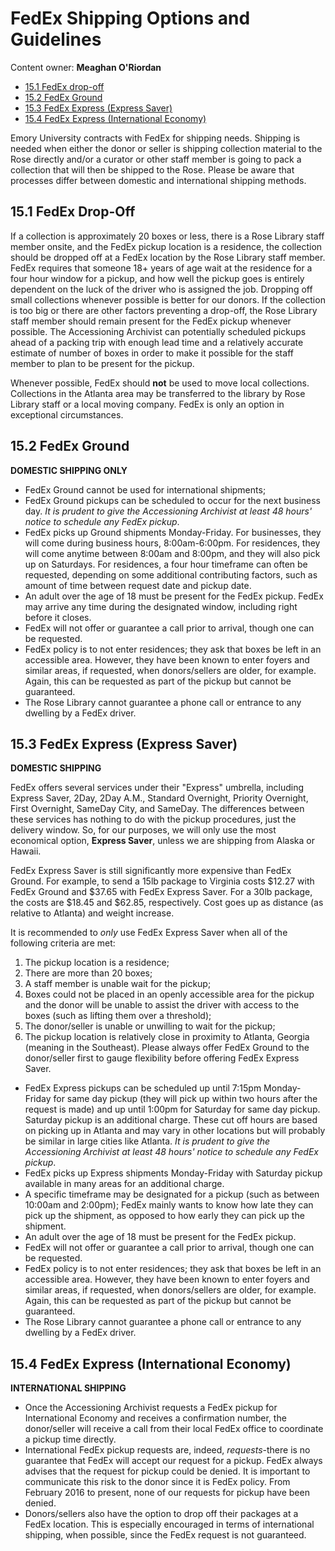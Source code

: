 # FedEx Shipping Options and Guidelines

Content owner: **Meaghan O'Riordan**

* [15.1 FedEx drop-off](#151-fedex-drop-off)
* [15.2 FedEx Ground](#152-fedex-ground)
* [15.3 FedEx Express (Express Saver)](#153-fedex-express-express-saver)
* [15.4 FedEx Express (International Economy)](#154-fedex-express-international-economy)

Emory University contracts with FedEx for shipping needs. Shipping is needed when either the donor or seller is shipping collection material to the Rose directly and/or a curator or other staff member is going to pack a collection that will then be shipped to the Rose. Please be aware that processes differ between domestic and international shipping methods.  

## 15.1 FedEx Drop-Off

If a collection is approximately 20 boxes or less, there is a Rose Library staff member onsite, and the FedEx pickup location is a residence, the collection should be dropped off at a FedEx location by the Rose Library staff member. FedEx requires that someone 18+ years of age wait at the residence for a four hour window for a pickup, and how well the pickup goes is entirely dependent on the luck of the driver who is assigned the job. Dropping off small collections whenever possible is better for our donors. If the collection is too big or there are other factors preventing a drop-off, the Rose Library staff member should remain present for the FedEx pickup whenever possible. The Accessioning Archivist can potentially scheduled pickups ahead of a packing trip with enough lead time and a relatively accurate estimate of number of boxes in order to make it possible for the staff member to plan to be present for the pickup.

Whenever possible, FedEx should **not** be used to move local collections. Collections in the Atlanta area may be transferred to the library by Rose Library staff or a local moving company. FedEx is only an option in exceptional circumstances. 

## 15.2 FedEx Ground

**DOMESTIC SHIPPING ONLY**

* FedEx Ground cannot be used for international shipments;
* FedEx Ground pickups can be scheduled to occur for the next business day. *It is prudent to give the Accessioning Archivist at least 48 hours' notice to schedule any FedEx pickup*. 
* FedEx picks up Ground shipments Monday-Friday. For businesses, they will come during business hours, 8:00am-6:00pm. For residences, they will come anytime between 8:00am and 8:00pm, and they will also pick up on Saturdays. For residences, a four hour timeframe can often be requested, depending on some additional contributing factors, such as amount of time between request date and pickup date.  
* An adult over the age of 18 must be present for the FedEx pickup. FedEx may arrive any time during the designated window, including right before it closes. 
* FedEx will not offer or guarantee a call prior to arrival, though one can be requested.
* FedEx policy is to not enter residences; they ask that boxes be left in an accessible area. However, they have been known to enter foyers and similar areas, if requested, when donors/sellers are older, for example. Again, this can be requested as part of the pickup but cannot be guaranteed.  
* The Rose Library cannot guarantee a phone call or entrance to any dwelling by a FedEx driver. 

## 15.3 FedEx Express (Express Saver)

**DOMESTIC SHIPPING**

FedEx offers several services under their "Express" umbrella, including Express Saver, 2Day, 2Day A.M., Standard Overnight, Priority Overnight, First Overnight, SameDay City, and SameDay. The differences between these services has nothing to do with the pickup procedures, just the delivery window. So, for our purposes, we will only use the most economical option, **Express Saver**, unless we are shipping from Alaska or Hawaii.  

FedEx Express Saver is still significantly more expensive than FedEx Ground. For example, to send a 15lb package to Virginia costs $12.27 with FedEx Ground and $37.65 with FedEx Express Saver. For a 30lb package, the costs are $18.45 and $62.85, respectively. Cost goes up as distance (as relative to Atlanta) and weight increase. 

It is recommended to *only* use FedEx Express Saver when all of the following criteria are met: 

1. The pickup location is a residence; 
2. There are more than 20 boxes;
3. A staff member is unable wait for the pickup;
4. Boxes could not be placed in an openly accessible area for the pickup and the donor will be unable to assist the driver with access to the boxes (such as lifting them over a threshold); 
5. The donor/seller is unable or unwilling to wait for the pickup;
6. The pickup location is relatively close in proximity to Atlanta, Georgia (meaning in the Southeast). Please always offer FedEx Ground to the donor/seller first to gauge flexibility before offering FedEx Express Saver. 

* FedEx Express pickups can be scheduled up until 7:15pm Monday-Friday for same day pickup (they will pick up within two hours after the request is made) and up until 1:00pm for Saturday for same day pickup. Saturday pickup is an additional charge. These cut off hours are based on picking up in Atlanta and may vary in other locations but will probably be similar in large cities like Atlanta. *It is prudent to give the Accessioning Archivist at least 48 hours' notice to schedule any FedEx pickup*.
* FedEx picks up Express shipments Monday-Friday with Saturday pickup available in many areas for an additional charge. 
* A specific timeframe may be designated for a pickup (such as between 10:00am and 2:00pm); FedEx mainly wants to know how late they can pick up the shipment, as opposed to how early they can pick up the shipment. 
* An adult over the age of 18 must be present for the FedEx pickup. 
* FedEx will not offer or guarantee a call prior to arrival, though one can be requested. 
* FedEx policy is to not enter residences; they ask that boxes be left in an accessible area. However, they have been known to enter foyers and similar areas, if requested, when donors/sellers are older, for example. Again, this can be requested as part of the pickup but cannot be guaranteed.  
* The Rose Library cannot guarantee a phone call or entrance to any dwelling by a FedEx driver. 

## 15.4 FedEx Express (International Economy)

**INTERNATIONAL SHIPPING**

* Once the Accessioning Archivist requests a FedEx pickup for International Economy and receives a confirmation number, the donor/seller will receive a call from their local FedEx office to coordinate a pickup time directly.  
* International FedEx pickup requests are, indeed, *requests*-there is no guarantee that FedEx will accept our request for a pickup. FedEx always advises that the request for pickup could be denied. It is important to communicate this risk to the donor since it is FedEx policy. From February 2016 to present, none of our requests for pickup have been denied. 
* Donors/sellers also have the option to drop off their packages at a FedEx location. This is especially encouraged in terms of international shipping, when possible, since the FedEx request is not guaranteed.  
 

  
